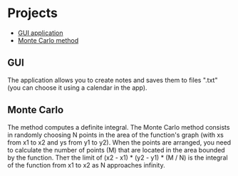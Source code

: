 # Projects

- [GUI application](#GUI)
- [Monte Carlo method](#Monte-Carlo)

## GUI
  The application allows you to create notes and saves them to files "<date>.txt" (you can choose it using a calendar in the app).
  
## Monte Carlo
  The method computes a definite integral. The Monte Carlo method consists in randomly choosing N points in the area of the function's graph (with xs from x1 to x2 and ys from y1 to y2). When the points are arranged, you need to calculate the number of points (M) that are located in the area bounded by the function. Theт the limit of (x2 - x1) * (y2 - y1) * (M / N) is the integral of the function from x1 to x2 as N approaches infinity.
